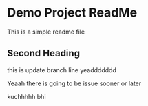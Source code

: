 # Demo Project ReadMe

This is a simple readme file

## Second Heading

this is update branch line yeaddddddd

Yeaah there is going to be issue sooner or later

kuchhhhh bhi
